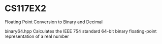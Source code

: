 # CS117EX2
Floating Point Conversion to Binary and Decimal

binary64.hpp
Calculates the IEEE 754 standard 64-bit binary floating-point representation of a real number
